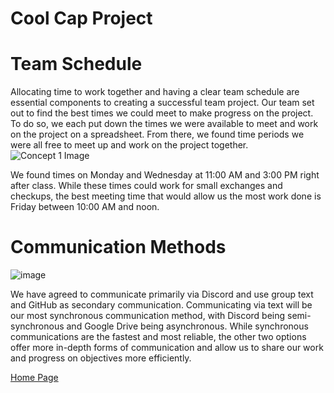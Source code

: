 # Cool Cap Project

# Team Schedule
Allocating time to work together and having a clear team schedule are essential components to creating a successful team project. Our team set out to find the best times we could meet to make progress on the project. To do so, we each put down the times we were available to meet and work on the project on a spreadsheet. From there, we found time periods we were all free to meet up and work on the project together. 
![Concept 1 Image](https://github.com/KezmenL/Team-304-Cool-Hat.github.io/blob/main/team%20schedual.PNG?raw=true)

We found times on Monday and Wednesday at 11:00 AM and 3:00 PM right after class. While these times could work for small exchanges and checkups, the best meeting time that would allow us the most work done is Friday between 10:00 AM and noon.

# Communication Methods
![image](https://github.com/KezmenL/Team-304-Cool-Hat.github.io/assets/143462508/c9ac1016-f159-4731-9c6d-63e00d131d06)

We have agreed to communicate primarily via Discord and use group text and GitHub as secondary communication. Communicating via text will be our most synchronous communication method, with Discord being semi-synchronous and Google Drive being asynchronous. While synchronous communications are the fastest and most reliable, the other two options offer more in-depth forms of communication and allow us to share our work and progress on objectives more efficiently.


[Home Page](index.md)
